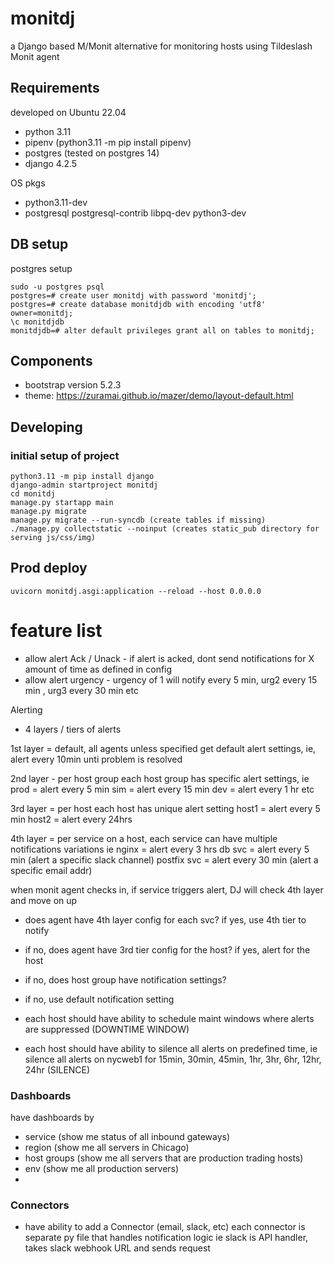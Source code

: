 # monitdj

a Django based M/Monit alternative for monitoring hosts using Tildeslash Monit agent


## Requirements

developed on Ubuntu 22.04

- python 3.11
- pipenv (python3.11 -m pip install pipenv)
- postgres (tested on postgres 14)
- django 4.2.5

OS pkgs

- python3.11-dev
- postgresql postgresql-contrib libpq-dev python3-dev


## DB setup

postgres setup

    sudo -u postgres psql
    postgres=# create user monitdj with password 'monitdj';
    postgres=# create database monitdjdb with encoding 'utf8' owner=monitdj;
    \c monitdjdb
    monitdjdb=# alter default privileges grant all on tables to monitdj;

## Components

- bootstrap version 5.2.3
- theme: https://zuramai.github.io/mazer/demo/layout-default.html

## Developing

### initial setup of project

    python3.11 -m pip install django
    django-admin startproject monitdj
    cd monitdj
    manage.py startapp main
    manage.py migrate
    manage.py migrate --run-syncdb (create tables if missing)
    ./manage.py collectstatic --noinput (creates static_pub directory for serving js/css/img)


## Prod deploy

    uvicorn monitdj.asgi:application --reload --host 0.0.0.0


# feature list

- allow alert Ack / Unack - if alert is acked, dont send notifications for X amount of time as defined in config
- allow alert urgency - urgency of 1 will notify every 5 min, urg2 every 15 min , urg3 every 30 min etc

Alerting

- 4 layers / tiers of alerts

1st layer = default, all agents unless specified get default alert settings, 
ie, alert every 10min unti problem is resolved

2nd layer - per host group
each host group has specific alert settings, ie prod = alert every 5 min
sim = alert every 15 min
dev = alert every 1 hr etc

3rd layer = per host
each host has unique alert setting 
host1 = alert every 5 min
host2 = alert every 24hrs 

4th layer = per service
on a host, each service can have multiple notifications variations
ie nginx = alert every 3 hrs 
db svc = alert every 5 min (alert a specific slack channel)
postfix svc = alert every 30 min (alert a specific email addr)

when monit agent checks in, if service triggers alert, DJ will check 4th layer and move on up
- does agent have 4th layer config for each svc? if yes, use 4th tier to notify
- if no, does agent have 3rd tier config for the host? if yes, alert for the host
- if no, does host group have notification settings?
- if no, use default notification setting


- each host should have ability to schedule maint windows where alerts are suppressed (DOWNTIME WINDOW)
- each host should have ability to silence all alerts on predefined time, ie silence all alerts on nycweb1 for 15min, 30min, 45min, 1hr, 3hr, 6hr, 12hr, 24hr (SILENCE)

### Dashboards

have dashboards by

- service (show me status of all inbound gateways)
- region (show me all servers in Chicago)
- host groups (show me all servers that are production trading hosts)
- env (show me all production servers)
- 

### Connectors
- have ability to add a Connector (email, slack, etc)
each connector is separate py file that handles notification logic
ie slack is API handler, takes slack webhook URL and sends request


